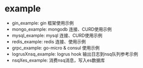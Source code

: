 # example
- gin_example: gin 框架使用示例
- mongo_example: mongodb 连接、CURD使用示例
- mysql_example: mysql 连接、CURD使用示例
- redis_example: redis 连接、使用示例
- grpc_example: go-micro & consul 使用示例
- logrusXnsq_example: logrus hook 输出日志到nsq队列参考示例
- nsqXes_example: 消费nsq消息，写入es数据库
